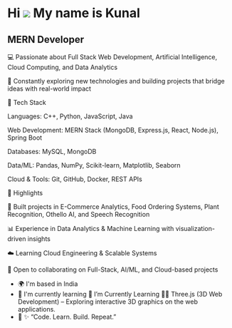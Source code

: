 Hi ![](https://user-images.githubusercontent.com/18350557/176309783-0785949b-9127-417c-8b55-ab5a4333674e.gif) My name is Kunal
==============================================================================================================================

MERN Developer
--------------

💻 Passionate about Full Stack Web Development, Artificial Intelligence, Cloud Computing, and Data Analytics

🚀 Constantly exploring new technologies and building projects that bridge ideas with real-world impact

🔧 Tech Stack

Languages: C++, Python, JavaScript, Java

Web Development: MERN Stack (MongoDB, Express.js, React, Node.js), Spring Boot

Databases: MySQL, MongoDB

Data/ML: Pandas, NumPy, Scikit-learn, Matplotlib, Seaborn

Cloud & Tools: Git, GitHub, Docker, REST APIs

📌 Highlights

🌱 Built projects in E-Commerce Analytics, Food Ordering Systems, Plant Recognition, Othello AI, and Speech Recognition

📊 Experience in Data Analytics & Machine Learning with visualization-driven insights

☁️ Learning Cloud Engineering & Scalable Systems

🤝 Open to collaborating on Full-Stack, AI/ML, and Cloud-based projects

* 🌍  I'm based in India
* 🧠  I'm currently learning 🌱 I’m Currently Learning 🧑‍💻 Three.js (3D Web Development) – Exploring interactive 3D graphics on the web applications.
* 💬  ✨ “Code. Learn. Build. Repeat.”
